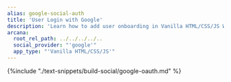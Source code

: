 ```yaml
---
alias: google-social-auth
title: 'User Login with Google'
description: 'Learn how to add user onboarding in Vanilla HTML/CSS/JS Web3 apps using custom login UI and Google as the social provider.'
arcana:
  root_rel_path: ../../../../..
  social_provider: "'google'"
  app_type: "'Vanilla HTML/CSS/JS'"
---
```


{%include "./text-snippets/build-social/google-oauth.md" %}